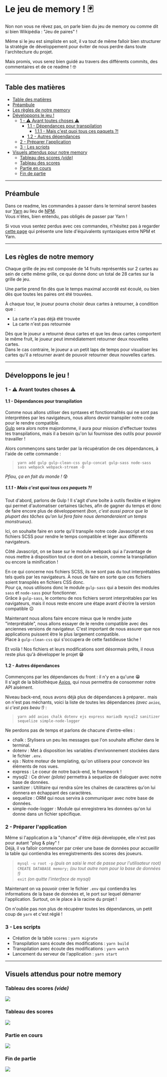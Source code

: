 # Le jeu de memory ! 🃏 <!-- omit in toc -->

Non non vous ne rêvez pas, on parle bien du jeu de memory ou comme dit si bien Wikipédia : "Jeu de paires" !

Même si le jeu est simpliste en soit, il va tout de même falloir bien structurer la stratégie de développement pour éviter de nous perdre dans toute l'architecture du projet.

Mais promis, vous serez bien guidé au travers des différents commits, des commentaires et de ce readme ! 🤓

---

## Table des matières
- [Table des matières](#table-des-matières)
- [Préambule](#préambule)
- [Les règles de notre memory](#les-règles-de-notre-memory)
- [Développons le jeu !](#développons-le-jeu-)
  - [1 - ⚠️ Avant toutes choses ⚠️](#1---️-avant-toutes-choses-️)
    - [1.1 - Dépendances pour transpilation](#11---dépendances-pour-transpilation)
      - [1.1.1 - Mais c'est quoi tous ces paquets ?!](#111---mais-cest-quoi-tous-ces-paquets-)
    - [1.2 - Autres dépendances](#12---autres-dépendances)
  - [2 - Préparer l'application](#2---préparer-lapplication)
  - [3 - Les scripts](#3---les-scripts)
- [Visuels attendus pour notre memory](#visuels-attendus-pour-notre-memory)
  - [Tableau des scores _(vide)_](#tableau-des-scores-vide)
  - [Tableau des scores](#tableau-des-scores)
  - [Partie en cours](#partie-en-cours)
  - [Fin de partie](#fin-de-partie)

---

## Préambule
Dans ce readme, les commandes à passer dans le terminal seront basées sur [Yarn](https://yarnpkg.com/) au lieu de [NPM](https://www.npmjs.com/).  
Vous n'êtes, bien entendu, pas obligés de passer par Yarn !

Si vous vous sentez perdus avec ces commandes, n'hésitez pas à regarder [cette page](https://classic.yarnpkg.com/lang/en/docs/migrating-from-npm/) qui présente une liste d'équivalents syntaxiques entre NPM et Yarn.

---

## Les règles de notre memory
Chaque grille de jeu est composée de 14 fruits représentés sur 2 cartes au sein de cette même grille, ce qui donne donc un total de 28 cartes sur la grille de jeu.

Une partie prend fin dès que le temps maximal accordé est écoulé, ou bien dès que toutes les paires ont été trouvées.

À chaque tour, le joueur pourra choisir deux cartes à retourner, à condition que :
- La carte n'a pas déjà été trouvée
- La carte n'est pas retournée

Dès que le joueur a retourné deux cartes et que les deux cartes comportent le même fruit, le joueur peut immédiatement retourner deux nouvelles cartes.  
Dans le cas contraire, le joueur a un petit laps de temps pour visualiser les cartes qu'il a retourner avant de pouvoir retourner deux nouvelles cartes.

---

## Développons le jeu !

### 1 - ⚠️ Avant toutes choses ⚠️
#### 1.1 - Dépendances pour transpilation
Comme nous allons utiliser des syntaxes et fonctionnalités qui ne sont pas interprétées par les navigateurs, nous allons devoir transpiler notre code pour le rendre compatible.  
[Gulp](https://gulpjs.com/) sera alors notre majordomme, il aura pour mission d'effectuer toutes les transpilations, mais il a besoin qu'on lui fournisse des outils pour pouvoir travailler !

Alors commençons sans tarder par la récupération de ces dépendances, à l'aide de cette commande :
> `yarn add gulp gulp-clean-css gulp-concat gulp-sass node-sass sass webpack webpack-stream -D`

_Pfiou, ça en fait du monde !_ 😰

##### 1.1.1 - Mais c'est quoi tous ces paquets ?!
Tout d'abord, parlons de Gulp ! Il s'agit d'une boîte à outils flexible et légère qui permet d'automatiser certaines tâches, afin de gagner du temps et donc de faire encore plus de développement _(bon, c'est aussi parce que la plupart des tâches qu'on lui fera faire nous demanderaient un temps monstrueux)_.

Ici, on souhaite faire en sorte qu'il transpile notre code Javascript et nos fichiers SCSS pour rendre le temps compatible et léger aux différents navigateurs.

Côté Javascript, on se base sur le module webpack qui a l'avantage de nous mettre à disposition tout ce dont on a besoin, comme la transpilation ou encore la minification !

En ce qui concerne nos fichiers SCSS, ils ne sont pas du tout interprétables tels quels par les navigateurs. À nous de faire en sorte que ces fichiers soient transpilés en fichiers CSS donc.  
Pour ça, nous utilisons donc le module `gulp-sass` qui a besoin des modules `sass` et `node-sass` pour fonctionner.  
Grâce à `gulp-sass`, le contenu de nos fichiers seront interprétables par les navigateurs, mais il nous reste encore une étape avant d'écrire la version compatible 😉

Maintenant nous allons faire encore mieux que le rendre juste "interprétable", nous allons essayer de le rendre compatible avec des anciennes versions de navigateur. C'est important de nous assurer que nos applications puissent être le plus largement compatible.  
Place à `gulp-clean-css` qui s'occupera de cette fastidieuse tâche !

Et voilà ! Nos fichiers et leurs modifications sont désormais prêts, il nous reste plus qu'à développer le projet 😁

#### 1.2 - Autres dépendances
Commençons par les dépendances du front : il n'y en a qu'une 😁  
Il s'agit de la bibliothèque [Axios](https://axios-http.com/docs/intro), qui nous permettra de consommer notre API aisément.

Niveau back-end, nous avons déjà plus de dépendances à préparer.. mais on n'est pas méchants, voici la liste de toutes les dépendances _(avec `axios`, si c'est pas beau !)_ :
> `yarn add axios chalk dotenv ejs express mariadb mysql2 sanitizer sequelize simple-node-logger`

Ne perdons pas de temps et parlons de chacune d'entre-elles :
- chalk : Stylisera un peu les messages que l'on souhaite afficher dans le terminal.
- dotenv : Met à disposition les variables d'enrivonnement stockées dans le fichier `.env`.
- ejs : Notre moteur de templating, qu'on utilisera pour concevoir les éléments de nos vues.
- express : Le coeur de notre back-end, le framework !
- mysql2 : Ce driver _(pilote)_ permettra à sequelize de dialoguer avec notre base de données.
- sanitizer : Utilitaire qui rendra sûre les chaînes de caractères qu'on lui donnera en échappant des caractères.
- sequelize : ORM qui nous servira à communiquer avec notre base de données.
- simple-node-logger : Module qui enregistrera les données qu'on lui donne dans un fichier spécifique.

### 2 - Préparer l'application
Même si l'application a la "chance" d'être déjà développée, elle n'est pas pour autant "plug & play" !  
Déjà, il va falloir commencer par créer une base de données pour accueillir la table qui contiendra les enregistrements des scores des joueurs.

> `mysql -u root -p` _(puis on saisi le mot de passe pour l'utilisateur root)_  
> `CREATE DATABASE memory;` _(ou tout autre nom pour la base de données !)_  
> `exit` _(on quitte l'interface de mysql)_

Maintenant on va pouvoir créer le fichier `.env` qui contiendra les informations de la base de données et, le port sur lequel démarrer l'application.
Surtout, on le place à la racine du projet !

On n'oublie pas non plus de récupérer toutes les dépendances, un petit coup de `yarn` et c'est réglé !

### 3 - Les scripts
- Création de la table `scores` : `yarn migrate`
- Transpilation sans écoute des modifications : `yarn build`
- Transpilation avec écoute des modifications : `yarn watch`
- Lancement du serveur de l'application : `yarn start`

---

## Visuels attendus pour notre memory
### Tableau des scores _(vide)_
![](screenshots/tableau_scores_vide.jpg)
### Tableau des scores
![](screenshots/tableau_scores.jpg)
### Partie en cours
![](screenshots/memory.jpg)
### Fin de partie
![](screenshots/fin_de_partie.jpg)

